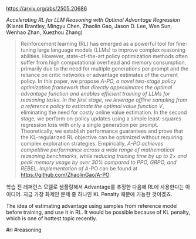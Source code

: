 https://arxiv.org/abs/2505.20686

*Accelerating RL for LLM Reasoning with Optimal Advantage Regression* (Kianté Brantley, Mingyu Chen, Zhaolin Gao, Jason D. Lee, Wen Sun, Wenhao Zhan, Xuezhou Zhang)

> Reinforcement learning (RL) has emerged as a powerful tool for fine-tuning large language models (LLMs) to improve complex reasoning abilities. However, state-of-the-art policy optimization methods often suffer from high computational overhead and memory consumption, primarily due to the need for multiple generations per prompt and the reliance on critic networks or advantage estimates of the current policy. In this paper, we propose $A$*-PO, a novel two-stage policy optimization framework that directly approximates the optimal advantage function and enables efficient training of LLMs for reasoning tasks. In the first stage, we leverage offline sampling from a reference policy to estimate the optimal value function $V$*, eliminating the need for costly online value estimation. In the second stage, we perform on-policy updates using a simple least-squares regression loss with only a single generation per prompt. Theoretically, we establish performance guarantees and prove that the KL-regularized RL objective can be optimized without requiring complex exploration strategies. Empirically, $A$*-PO achieves competitive performance across a wide range of mathematical reasoning benchmarks, while reducing training time by up to 2$\times$ and peak memory usage by over 30% compared to PPO, GRPO, and REBEL. Implementation of $A$*-PO can be found at https://github.com/ZhaolinGao/A-PO.

학습 전 레퍼런스 모델로 샘플링해서 Advantage를 추정한 다음에 RL에 사용한다는 아이디어. 지금 가장 화제인 문제 중 하나인 KL Penalty 때문에 가능한 것이겠죠.

<english>
The idea of estimating advantage using samples from reference model before training, and use it in RL. It would be possible because of KL penalty, which is one of hottest topic recently.
</english>

#rl #reasoning 